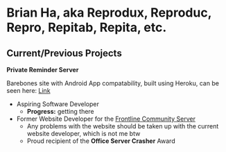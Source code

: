 # Brian Ha, aka Reprodux, Reproduc, Repro, Repitab, Repita, etc.

## Current/Previous Projects

**Private Reminder Server**

Barebones site with Android App compatability, built using Heroku, can be seen here: [Link](https://comment-site.herokuapp.com/)


- Aspiring Software Developer
  - **Progress:** getting there
- Former Website Developer for the [Frontline Community Server](https://fcccanada.org/)
  - Any problems with the website should be taken up with the current website developer, which is not me btw
  - Proud recipient of the **Office Server Crasher** Award


